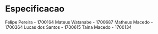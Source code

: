 # Especificacao

Felipe Pereira - 1700164
Mateus Watanabe - 1700687
Matheus Macedo - 1700364
Lucas dos Santos - 1700615
Taina Macedo - 1700134
